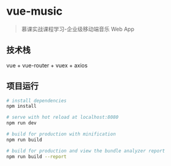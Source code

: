 # vue-music

> 慕课实战课程学习-企业级移动端音乐 Web App

## 技术栈

vue + vue-router + vuex + axios

## 项目运行

``` bash
# install dependencies
npm install

# serve with hot reload at localhost:8080
npm run dev

# build for production with minification
npm run build

# build for production and view the bundle analyzer report
npm run build --report
```
